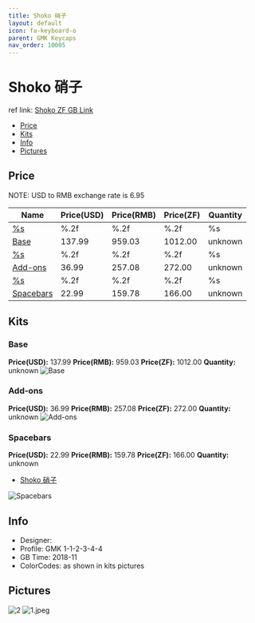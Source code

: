 ```yaml
---
title: Shoko 硝子
layout: default
icon: fa-keyboard-o
parent: GMK Keycaps
nav_order: 10005
---
```


# Shoko 硝子

ref link: [Shoko ZF GB Link](http://www.zfrontier.com/m/5020)

* [Price](#price)
* [Kits](#kits)
* [Info](#info)
* [Pictures](#pictures)


## Price  
NOTE: USD to RMB exchange rate is 6.95

| Name          | Price(USD)    |  Price(RMB) |  Price(ZF) | Quantity |
| ------------- | ------------- |  ---------- |  --------- | -------- |
|[%s](#%s)|%.2f|%.2f|%.2f|%s|
|[Base](#base)|137.99|959.03|1012.00|unknown|
|[%s](#%s)|%.2f|%.2f|%.2f|%s|
|[Add-ons](#add-ons)|36.99|257.08|272.00|unknown|
|[%s](#%s)|%.2f|%.2f|%.2f|%s|
|[Spacebars](#spacebars)|22.99|159.78|166.00|unknown|


## Kits
### Base
**Price(USD):** 137.99    **Price(RMB):** 959.03    **Price(ZF):** 1012.00    **Quantity:** unknown
<img src="{{ 'assets/images/gmk-keycaps/shoko/kits_pics/base.png' | relative_url }}" alt="Base" class="image featured">

### Add-ons
**Price(USD):** 36.99    **Price(RMB):** 257.08    **Price(ZF):** 272.00    **Quantity:** unknown
<img src="{{ 'assets/images/gmk-keycaps/shoko/kits_pics/add-ons.png' | relative_url }}" alt="Add-ons" class="image featured">

### Spacebars
**Price(USD):** 22.99    **Price(RMB):** 159.78    **Price(ZF):** 166.00    **Quantity:** unknown
* [Shoko 硝子](docs/gmk-keycaps/Shoko/)
<img src="{{ 'assets/images/gmk-keycaps/shoko/kits_pics/spacebars.png' | relative_url }}" alt="Spacebars" class="image featured">


## Info
* Designer: 
* Profile: GMK 1-1-2-3-4-4
* GB Time: 2018-11
* ColorCodes: as shown in kits pictures


## Pictures
<img src="{{ 'assets/images/gmk-keycaps/shoko/rendering_pics/2.jpg' | relative_url }}" alt="2" class="image featured">
<img src="{{ 'assets/images/gmk-keycaps/shoko/rendering_pics/1.jpeg' | relative_url }}" alt="1.jpeg" class="image featured">
